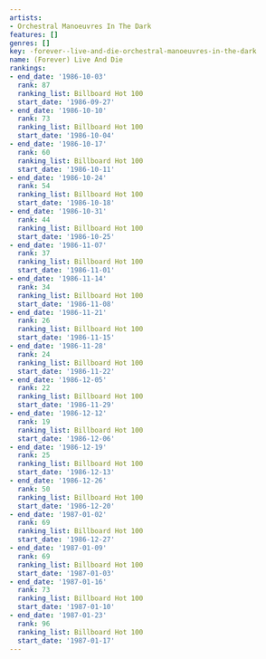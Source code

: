 ```yaml
---
artists:
- Orchestral Manoeuvres In The Dark
features: []
genres: []
key: -forever--live-and-die-orchestral-manoeuvres-in-the-dark
name: (Forever) Live And Die
rankings:
- end_date: '1986-10-03'
  rank: 87
  ranking_list: Billboard Hot 100
  start_date: '1986-09-27'
- end_date: '1986-10-10'
  rank: 73
  ranking_list: Billboard Hot 100
  start_date: '1986-10-04'
- end_date: '1986-10-17'
  rank: 60
  ranking_list: Billboard Hot 100
  start_date: '1986-10-11'
- end_date: '1986-10-24'
  rank: 54
  ranking_list: Billboard Hot 100
  start_date: '1986-10-18'
- end_date: '1986-10-31'
  rank: 44
  ranking_list: Billboard Hot 100
  start_date: '1986-10-25'
- end_date: '1986-11-07'
  rank: 37
  ranking_list: Billboard Hot 100
  start_date: '1986-11-01'
- end_date: '1986-11-14'
  rank: 34
  ranking_list: Billboard Hot 100
  start_date: '1986-11-08'
- end_date: '1986-11-21'
  rank: 26
  ranking_list: Billboard Hot 100
  start_date: '1986-11-15'
- end_date: '1986-11-28'
  rank: 24
  ranking_list: Billboard Hot 100
  start_date: '1986-11-22'
- end_date: '1986-12-05'
  rank: 22
  ranking_list: Billboard Hot 100
  start_date: '1986-11-29'
- end_date: '1986-12-12'
  rank: 19
  ranking_list: Billboard Hot 100
  start_date: '1986-12-06'
- end_date: '1986-12-19'
  rank: 25
  ranking_list: Billboard Hot 100
  start_date: '1986-12-13'
- end_date: '1986-12-26'
  rank: 50
  ranking_list: Billboard Hot 100
  start_date: '1986-12-20'
- end_date: '1987-01-02'
  rank: 69
  ranking_list: Billboard Hot 100
  start_date: '1986-12-27'
- end_date: '1987-01-09'
  rank: 69
  ranking_list: Billboard Hot 100
  start_date: '1987-01-03'
- end_date: '1987-01-16'
  rank: 73
  ranking_list: Billboard Hot 100
  start_date: '1987-01-10'
- end_date: '1987-01-23'
  rank: 96
  ranking_list: Billboard Hot 100
  start_date: '1987-01-17'
---
```


